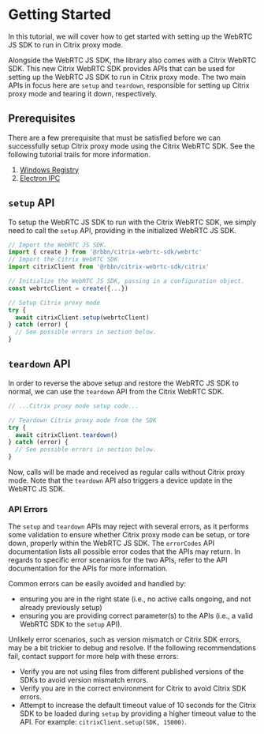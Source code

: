 [COPYRIGHT © 2024 RIBBON COMMUNICATIONS OPERATING COMPANY, INC. ALL RIGHTS RESERVED]: #

# Getting Started

In this tutorial, we will cover how to get started with setting up the WebRTC JS SDK to run in Citrix proxy mode.

Alongside the WebRTC JS SDK, the library also comes with a Citrix WebRTC SDK. This new Citrix WebRTC SDK provides APIs that can be used for setting up the WebRTC JS SDK to run in Citrix proxy mode. The two main APIs in focus here are `setup` and `teardown`, responsible for setting up Citrix proxy mode and tearing it down, respectively.

## Prerequisites

There are a few prerequisite that must be satisfied before we can successfully setup Citrix proxy mode using the Citrix WebRTC SDK. See the following tutorial trails for more information.

1. [Windows Registry](Windows%20Registry)
2. [Electron IPC](Electron%20IPC)

## `setup` API

To setup the WebRTC JS SDK to run with the Citrix WebRTC SDK, we simply need to call the `setup` API, providing in the initialized WebRTC JS SDK.

```javascript
// Import the WebRTC JS SDK.
import { create } from '@rbbn/citrix-webrtc-sdk/webrtc'
// Import the Citrix WebRTC SDK
import citrixClient from '@rbbn/citrix-webrtc-sdk/citrix'

// Initialize the WebRTC JS SDK, passing in a configuration object.
const webrtcClient = create({...})

// Setup Citrix proxy mode
try {
  await citrixClient.setup(webrtcClient)
} catch (error) {
  // See possible errors in section below.
}
```

## `teardown` API

In order to reverse the above setup and restore the WebRTC JS SDK to normal, we can use the `teardown` API from the Citrix WebRTC SDK.

```javascript exclude
// ...Citrix proxy mode setup code...

// Teardown Citrix proxy mode from the SDK
try {
  await citrixClient.teardown()
} catch (error) {
  // See possible errors in section below.
}
```

Now, calls will be made and received as regular calls without Citrix proxy mode. Note that the `teardown` API also triggers a device update in the WebRTC JS SDK.

### API Errors

The `setup` and `teardown` APIs may reject with several errors, as it performs some validation to ensure whether Citrix proxy mode can be setup, or tore down, properly within the WebRTC JS SDK. The `errorCodes` API documentation lists all possible error codes that the APIs may return. In regards to specific error scenarios for the two APIs, refer to the API documentation for the APIs for more information.

Common errors can be easily avoided and handled by:

- ensuring you are in the right state (i.e., no active calls ongoing, and not already previously setup)
- ensuring you are providing correct parameter(s) to the APIs (i.e., a valid WebRTC SDK to the `setup` API).

Unlikely error scenarios, such as version mismatch or Citrix SDK errors, may be a bit trickier to debug and resolve. If the following recommendations fail, contact support for more help with these errors:

- Verify you are not using files from different published versions of the SDKs to avoid version mismatch errors.
- Verify you are in the correct environment for Citrix to avoid Citrix SDK errors.
- Attempt to increase the default timeout value of 10 seconds for the Citrix SDK to be loaded during `setup` by providing a higher timeout value to the API. For example: `citrixClient.setup(SDK, 15000)`.
